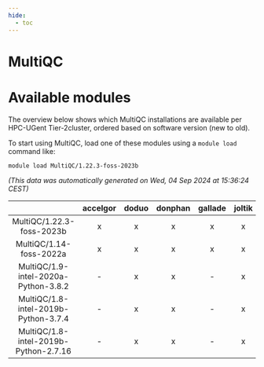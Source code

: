 ```yaml
---
hide:
  - toc
---
```


MultiQC
=======

# Available modules


The overview below shows which MultiQC installations are available per HPC-UGent Tier-2cluster, ordered based on software version (new to old).

To start using MultiQC, load one of these modules using a `module load` command like:

```shell
module load MultiQC/1.22.3-foss-2023b
```

*(This data was automatically generated on Wed, 04 Sep 2024 at 15:36:24 CEST)*  

| |accelgor|doduo|donphan|gallade|joltik|shinx|skitty|
| :---: | :---: | :---: | :---: | :---: | :---: | :---: | :---: |
|MultiQC/1.22.3-foss-2023b|x|x|x|x|x|x|x|
|MultiQC/1.14-foss-2022a|x|x|x|x|x|-|x|
|MultiQC/1.9-intel-2020a-Python-3.8.2|-|x|x|-|x|-|x|
|MultiQC/1.8-intel-2019b-Python-3.7.4|-|x|x|-|x|-|x|
|MultiQC/1.8-intel-2019b-Python-2.7.16|-|x|x|-|x|-|x|
